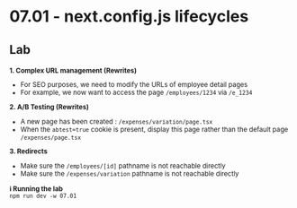 <!-- .slide: class="exercice" -->

<h1 id="lifecycles" style="margin-bottom: 30px;">07.01 - next.config.js lifecycles</h1>

## Lab

<small>

**1. Complex URL management (Rewrites)**

- For SEO purposes, we need to modify the URLs of employee detail pages
- For example, we now want to access the page `/employees/1234` via `/e_1234`

**2. A/B Testing (Rewrites)**

- A new page has been created : `/expenses/variation/page.tsx`
- When the `abtest=true` cookie is present, display this page rather than the default page `/expenses/page.tsx`

**3. Redirects**

- Make sure the `/employees/[id]` pathname is not reachable directly
- Make sure the `/expenses/variation` pathname is not reachable directly

**ℹ️ Running the lab**<br/>
`npm run dev -w 07.01`

</small>
